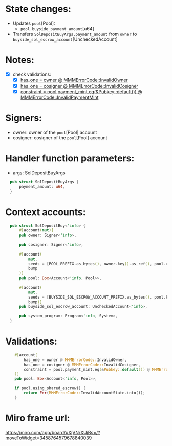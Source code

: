 # State changes:

- Updates `pool`[Pool]:
	- `pool.buyside_payment_amount`[u64]
- Transfers `SolDepositBuyArgs.payment_amount` from `owner` to `buyside_sol_escrow_account`[UncheckedAccount]

# Notes:

- [x] check validations:
  - [x] [has_one = owner @ MMMErrorCode::InvalidOwner](https://github.com/magicoss/mmm/blob/3e15732061ad03256b2570b78ff8018ba74ce039/programs/mmm/src/instructions/vanilla/sol_deposit_buy.rs#L20)
  - [x] [has_one = cosigner @ MMMErrorCode::InvalidCosigner](https://github.com/magicoss/mmm/blob/3e15732061ad03256b2570b78ff8018ba74ce039/programs/mmm/src/instructions/vanilla/sol_deposit_buy.rs#L21)
  - [x] [constraint = pool.payment_mint.eq(&Pubkey::default()) @ MMMErrorCode::InvalidPaymentMint](https://github.com/magicoss/mmm/blob/3e15732061ad03256b2570b78ff8018ba74ce039/programs/mmm/src/instructions/vanilla/sol_deposit_buy.rs#L22)

# Signers:

- owner: owner of the `pool`[Pool] account
- cosigner: cosigner of the `pool`[Pool] account

# Handler function parameters:

- args: SolDepositBuyArgs
```rust
  pub struct SolDepositBuyArgs {
      payment_amount: u64,
  }
```

# Context accounts:

```rust
  pub struct SolDepositBuy<'info> {
      #[account(mut)]
      pub owner: Signer<'info>,
  
      pub cosigner: Signer<'info>,
  
      #[account(
          mut,
          seeds = [POOL_PREFIX.as_bytes(), owner.key().as_ref(), pool.uuid.as_ref(,
          bump
      )]
      pub pool: Box<Account<'info, Pool>>,
  
      #[account(
          mut,
          seeds = [BUYSIDE_SOL_ESCROW_ACCOUNT_PREFIX.as_bytes(), pool.key().as_ref(,
          bump)]
      pub buyside_sol_escrow_account: UncheckedAccount<'info>,
  
      pub system_program: Program<'info, System>,
  }
```

# Validations:

```rust
    #[account(
    	has_one = owner @ MMMErrorCode::InvalidOwner,
    	has_one = cosigner @ MMMErrorCode::InvalidCosigner,
    	constraint = pool.payment_mint.eq(&Pubkey::default()) @ MMMErrorCode::InvalidPaymentMint,
    )]
    pub pool: Box<Account<'info, Pool>>,
```

```rust
    if pool.using_shared_escrow() {
        return Err(MMMErrorCode::InvalidAccountState.into());
    }
```

# Miro frame url:

https://miro.com/app/board/uXjVNrXUjBs=/?moveToWidget=3458764579678840039
            